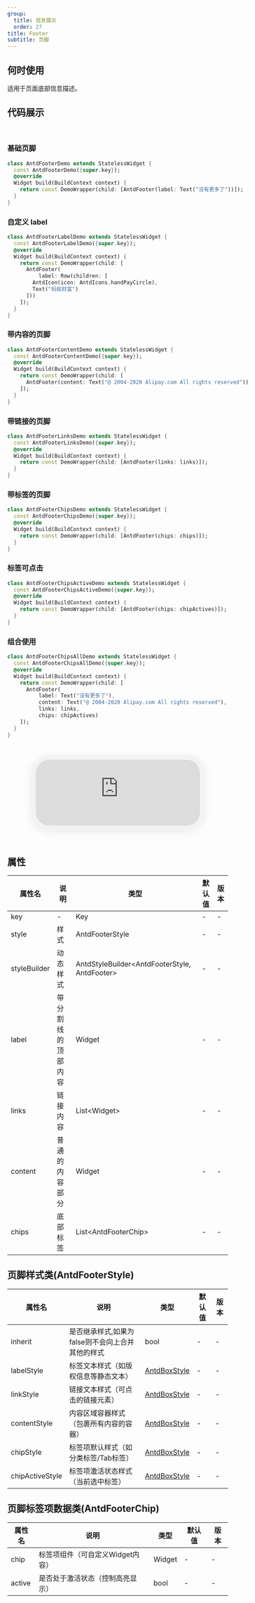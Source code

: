 ```yaml
---
group:
  title: 信息展示
  order: 27
title: Footer
subtitle: 页脚
---
```


## 何时使用
适用于页面底部信息描述。

## 代码展示

<div class='preview-container'>
<div>

### 基础页脚


```dart
class AntdFooterDemo extends StatelessWidget {
  const AntdFooterDemo({super.key});
  @override
  Widget build(BuildContext context) {
    return const DemoWrapper(child: [AntdFooter(label: Text("没有更多了"))]);
  }
}

```

### 自定义 label


```dart
class AntdFooterLabelDemo extends StatelessWidget {
  const AntdFooterLabelDemo({super.key});
  @override
  Widget build(BuildContext context) {
    return const DemoWrapper(child: [
      AntdFooter(
          label: Row(children: [
        AntdIcon(icon: AntdIcons.handPayCircle),
        Text("蚂蚁财富")
      ]))
    ]);
  }
}

```

### 带内容的页脚


```dart
class AntdFooterContentDemo extends StatelessWidget {
  const AntdFooterContentDemo({super.key});
  @override
  Widget build(BuildContext context) {
    return const DemoWrapper(child: [
      AntdFooter(content: Text("@ 2004-2020 Alipay.com All rights reserved"))
    ]);
  }
}

```

### 带链接的页脚


```dart
class AntdFooterLinksDemo extends StatelessWidget {
  const AntdFooterLinksDemo({super.key});
  @override
  Widget build(BuildContext context) {
    return const DemoWrapper(child: [AntdFooter(links: links)]);
  }
}

```

### 带标签的页脚


```dart
class AntdFooterChipsDemo extends StatelessWidget {
  const AntdFooterChipsDemo({super.key});
  @override
  Widget build(BuildContext context) {
    return const DemoWrapper(child: [AntdFooter(chips: chips)]);
  }
}

```

### 标签可点击


```dart
class AntdFooterChipsActiveDemo extends StatelessWidget {
  const AntdFooterChipsActiveDemo({super.key});
  @override
  Widget build(BuildContext context) {
    return const DemoWrapper(child: [AntdFooter(chips: chipActives)]);
  }
}

```

### 组合使用


```dart
class AntdFooterChipsAllDemo extends StatelessWidget {
  const AntdFooterChipsAllDemo({super.key});
  @override
  Widget build(BuildContext context) {
    return const DemoWrapper(child: [
      AntdFooter(
          label: Text("没有更多了"),
          content: Text("@ 2004-2020 Alipay.com All rights reserved"),
          links: links,
          chips: chipActives)
    ]);
  }
}

```

</div>
<div class='phone-preview'>
<iframe src='https://opensourcenocode.github.io/antd-flutter?target=AntdFooter'></iframe>
</div>
</div>

  <style>
.preview-container {
  display: flex;
  gap: 24px;
  margin: 32px 0;
  align-items: start;
}

.phone-preview {
  flex: 1;
  min-width: 375px;
  max-width: 375px;
  border: 10px solid #f3f3f3;
  border-radius: 40px;
  background: #fff;
  box-shadow: 0 4px 20px rgba(0, 0, 0, 0.08);
  overflow: hidden;
  height: 652px;
  width: 393px;
  position: sticky;
  top: 80px;
}

.phone-preview iframe {
  width: 100%;
  height: 100%;
  border: none;
}

.code-block {
  max-height: 100%;
  margin: 16px 0;
  overflow-y: scroll;
}

.dumi-default-source-code {
  margin: 0 !important;
}

.markdown .dumi-default-source-code >pre.prism-code {
  padding: 12px !important;
  font-size: 12px !important;
}

@media (max-width: 960px) {
  .preview-container {
    flex-direction: column;
  }
  
  .phone-preview {
    width: 100%;
    max-width: 375px;
    margin: 0 auto 24px;
    position: static;
  }
}

/* Dart 代码高亮主题 - 基于 VS Code 暗色主题优化 */
.prism-code {
  display: block;
  overflow-x: auto;
  padding: 1em;
  border-radius: 6px;
  font-family: 'Fira Code', 'Consolas', 'Monaco', monospace;
  font-size: 14px;
  line-height: 1.5;
  color: #d4d4d4;
  background: #1e1e1e;
}

/* 基础元素 */
.prism-code .hljs-keyword { color: #569cd6; font-weight: bold; }          /* 关键字 */
.prism-code .hljs-built_in { color: #4ec9b0; }                           /* 内置类型 */
.prism-code .hljs-type { color: #4ec9b0; }                               /* 类型声明 */
.prism-code .hljs-literal { color: #569cd6; }                            /* 字面量 */
.prism-code .hljs-number { color: #b5cea8; }                             /* 数字 */
.prism-code .hljs-string { color: #ce9178; }                             /* 字符串 */
.prism-code .hljs-comment { color: #6a9955; font-style: italic; }        /* 注释 */
.prism-code .hljs-meta { color: #9b9b9b; }                               /* 元信息 */

/* Dart 特有元素 */
.prism-code .hljs-constant { color: #4fc1ff; }                           /* const/final */
.prism-code .hljs-function { color: #dcdcaa; }                           /* 函数名 */
.prism-code .hljs-title.class_ { color: #4ec9b0; text-decoration: underline; } /* 类名 */
.prism-code .hljs-params { color: #9cdcfe; }                             /* 参数 */
.prism-code .hljs-variable { color: #9cdcfe; }                           /* 变量 */
.prism-code .hljs-annotation { color: #d4d4d4; background: #3a3a3a; }    /* 注解 */
.prism-code .hljs-punctuation { color: #d4d4d4; }                        /* 标点符号 */

/* 特殊增强 */
.prism-code .hljs-constructor { color: #c586c0; }                        /* 构造函数 */
.prism-code .hljs-named-parameter { color: #9cdcfe; font-style: italic; }/* 命名参数 */
.prism-code .hljs-generic { color: #4ec9b0; opacity: 0.8; }              /* 泛型符号 */
.prism-code .hljs-typedef { color: #4ec9b0; text-decoration: underline; }/* typedef */

/* 行号样式 (可选) */
.prism-code .hljs-ln-numbers {
  color: #858585;
  text-align: right;
  padding-right: 12px;
}
</style>

## 属性
| 属性名 | 说明 | 类型 | 默认值 | 版本 |
| --- | --- | --- | --- | --- |
| key | - | Key | - | - |
| style | 样式 | AntdFooterStyle | - | - |
| styleBuilder | 动态样式 | AntdStyleBuilder&lt;AntdFooterStyle, AntdFooter&gt; | - | - |
| label | 带分割线的顶部内容 | Widget | - | - |
| links | 链接内容 | List&lt;Widget&gt; | - | - |
| content | 普通的内容部分 | Widget | - | - |
| chips | 底部标签 | List&lt;AntdFooterChip&gt; | - | - |


## 页脚样式类(AntdFooterStyle) <a id='AntdFooterStyle'></a>

| 属性名 | 说明 | 类型 | 默认值 | 版本 |
| --- | --- | --- | --- | --- |
| inherit | 是否继承样式,如果为false则不会向上合并其他的样式 | bool | - | - |
| labelStyle | 标签文本样式（如版权信息等静态文本） | [AntdBoxStyle](../components/antd-box/#AntdBoxStyle) | - | - |
| linkStyle | 链接文本样式（可点击的链接元素） | [AntdBoxStyle](../components/antd-box/#AntdBoxStyle) | - | - |
| contentStyle | 内容区域容器样式（包裹所有内容的容器） | [AntdBoxStyle](../components/antd-box/#AntdBoxStyle) | - | - |
| chipStyle | 标签项默认样式（如分类标签/Tab标签） | [AntdBoxStyle](../components/antd-box/#AntdBoxStyle) | - | - |
| chipActiveStyle | 标签项激活状态样式（当前选中标签） | [AntdBoxStyle](../components/antd-box/#AntdBoxStyle) | - | - |

## 页脚标签项数据类(AntdFooterChip) <a id='AntdFooterChip'></a>

| 属性名 | 说明 | 类型 | 默认值 | 版本 |
| --- | --- | --- | --- | --- |
| chip | 标签项组件（可自定义Widget内容） | Widget | - | - |
| active | 是否处于激活状态（控制高亮显示） | bool | - | - |


